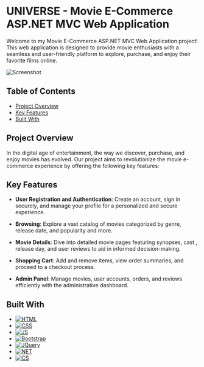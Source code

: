 # UNIVERSE - Movie E-Commerce ASP.NET MVC Web Application

Welcome to my Movie E-Commerce ASP.NET MVC Web Application project! This web application is designed to provide movie enthusiasts with a seamless and user-friendly platform to explore, purchase, and enjoy their favorite films online.

![Screenshot](screenshot.png)

## Table of Contents
- [Project Overview](#project-overview)
- [Key Features](#key-features)
- [Built With](#built-with)

## Project Overview

In the digital age of entertainment, the way we discover, purchase, and enjoy movies has evolved. Our project aims to revolutionize the movie e-commerce experience by offering the following key features:

## Key Features

- **User Registration and Authentication**: Create an account, sign in securely, and manage your profile for a personalized and secure experience.

- **Browsing**: Explore a vast catalog of movies categorized by genre, release date, and popularity and more.

- **Movie Details**: Dive into detailed movie pages featuring synopses, cast , release day, and user reviews to aid in informed decision-making.

- **Shopping Cart**: Add and remove items, view order summaries, and proceed to a checkout process.

- **Admin Panel**: Manage movies, user accounts, orders, and reviews efficiently with the administrative dashboard.

## Built With

* [![HTML][HTML.com]][HTML-url]
* [![CSS][CSS.com]][CSS-url]
* [![JS][JS.com]][JS-url]
* [![Bootstrap][Bootstrap.com]][Bootstrap-url]
* [![JQuery][JQuery.com]][JQuery-url]
* [![NET][NET.com]][NET-url]
* [![CS][CS.com]][CS-url]

<!-- MARKDOWN LINKS & IMAGES -->
<!-- https://www.markdownguide.org/basic-syntax/#reference-style-links -->

[CS-url]: https://www.w3schools.com/cs
[CS.com]: https://img.shields.io/badge/C%23-239120?style=for-the-badge&logo=c-sharp&logoColor=white
[JS-url]: https://www.javascript.com/
[JS.com]: https://img.shields.io/badge/JavaScript-F7DF1E?style=for-the-badge&logo=javascript&logoColor=black
[NET-url]: https://dotnet.microsoft.com/en-us/
[NET.com]: https://img.shields.io/badge/.NET-5C2D91?style=for-the-badge&logo=.net&logoColor=white
[CSS-url]: https://www.w3schools.com/css/
[CSS.com]: https://img.shields.io/badge/CSS3-1572B6?style=for-the-badge&logo=css3&logoColor=white
[HTML-url]: https://www.w3schools.com/html/
[HTML.com]: https://img.shields.io/badge/HTML5-E34F26?style=for-the-badge&logo=html5&logoColor=white
[Bootstrap.com]: https://img.shields.io/badge/Bootstrap-563D7C?style=for-the-badge&logo=bootstrap&logoColor=white
[Bootstrap-url]: https://getbootstrap.com
[JQuery.com]: https://img.shields.io/badge/jQuery-0769AD?style=for-the-badge&logo=jquery&logoColor=white
[JQuery-url]: https://jquery.com 
